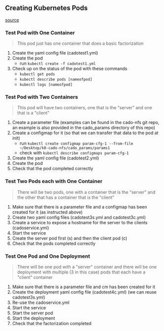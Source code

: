 ## Creating Kubernetes Pods
[source](https://medium.com/swlh/how-to-run-locally-built-docker-images-in-kubernetes-b28fbc32cc1d)
### Test Pod with One Container
> This pod just has one container that does a basic factorization
1. Create the yaml config file (cadotest1.yml)
2. Create the pod
    - run `kubectl create -f cadotest1.yml`
3. Check up on the status of the pod with these commands
    - `kubectl get pods`
    - `kubectl describe pods [nameofpod]`
    - `kubectl logs [nameofpod]`
### Test Pod with Two Containers
> This pod will have two containers, one that is the "server" and one that is a "client"
1. Create a parameter file (examples can be found in the cado-nfs git repo, an example is also provided in the cado_params directory of this repo)
2. Create a configmap for it (so that we can transfer that data to the pod at init)
	- run `kubectl create configmap param-cfg-1 --from-file ~/Desktop/k8-cado-nfs/cado_params/params1`
	- check with `kubectl describe configmaps param-cfg-1`
3. Create the yaml config file (cadotest2.yml)
4. Create the pod
5. Check that the pod completed correctly
### Test Two Pods each with One Container
> There will be two pods, one with a container that is the "server" and the other that has a container that is the "client"
1. Make sure that there is a parameter file and a configmap has been created for it (as instructed above)
2. Create two yaml config files (cadotest3s.yml and cadotest3c.yml)
3. Create a service to expose a hostname for the server to the clients (cadoservice.yml)
4. Start the service
5. Create the server pod first (s) and then the client pod (c)
6. Check that the pods completed correctly
### Test One Pod and One Deployment
> There will be one pod with a "server" container and there will be one deployment with multiple (3 in this case) pods that each have a "client" container
1. Make sure that there is a parameter file and cm has been created for it
2. Create the deployment yaml config file (cadotest4c.yml) (we can reuse cadotest3s.yml)
3. Re-use the cadoservice.yml
4. Start the service
5. Start the server pod
6. Start the deployment
7. Check that the factorization completed